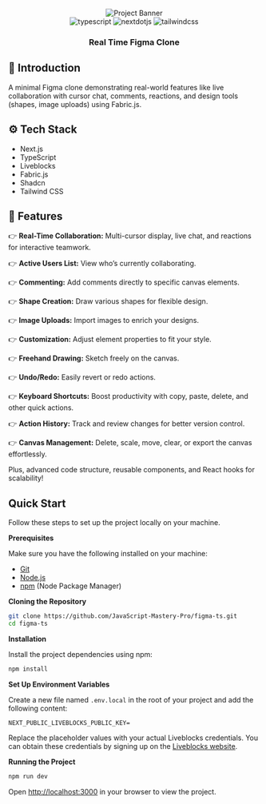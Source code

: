 <div align="center">
  <br />
      <img src="https://github.com/JavaScript-Mastery-Pro/figma-ts/assets/151519281/e03dc22d-0f45-464b-9dc3-f01f07906bee" alt="Project Banner">
  <br />

  <div>
    <img src="https://img.shields.io/badge/-TypeScript-black?style=for-the-badge&logoColor=white&logo=typescript&color=3178C6" alt="typescript" />
    <img src="https://img.shields.io/badge/-Next_JS-black?style=for-the-badge&logoColor=white&logo=nextdotjs&color=000000" alt="nextdotjs" />
    <img src="https://img.shields.io/badge/-Tailwind_CSS-black?style=for-the-badge&logoColor=white&logo=tailwindcss&color=06B6D4" alt="tailwindcss" />
  </div>

  <h3 align="center">Real Time Figma Clone</h3>

</div>

## <a name="introduction">🤖 Introduction</a>

A minimal Figma clone demonstrating real-world features like live collaboration with cursor chat, comments, reactions, and design tools (shapes, image uploads) using Fabric.js.

## <a name="tech-stack">⚙️ Tech Stack</a>

- Next.js
- TypeScript
- Liveblocks
- Fabric.js
- Shadcn
- Tailwind CSS

## <a name="features">🔋 Features</a>

👉 **Real-Time Collaboration:** Multi-cursor display, live chat, and reactions for interactive teamwork.

👉 **Active Users List:** View who’s currently collaborating.

👉 **Commenting:** Add comments directly to specific canvas elements.

👉 **Shape Creation:** Draw various shapes for flexible design.

👉 **Image Uploads:** Import images to enrich your designs.

👉 **Customization:** Adjust element properties to fit your style.

👉 **Freehand Drawing:** Sketch freely on the canvas.

👉 **Undo/Redo:** Easily revert or redo actions.

👉 **Keyboard Shortcuts:** Boost productivity with copy, paste, delete, and other quick actions.

👉 **Action History:** Track and review changes for better version control.

👉 **Canvas Management:** Delete, scale, move, clear, or export the canvas effortlessly.

Plus, advanced code structure, reusable components, and React hooks for scalability!

## <a name="quick-start">Quick Start</a>

Follow these steps to set up the project locally on your machine.

**Prerequisites**

Make sure you have the following installed on your machine:

- [Git](https://git-scm.com/)
- [Node.js](https://nodejs.org/en)
- [npm](https://www.npmjs.com/) (Node Package Manager)

**Cloning the Repository**

```bash
git clone https://github.com/JavaScript-Mastery-Pro/figma-ts.git
cd figma-ts
```

**Installation**

Install the project dependencies using npm:

```bash
npm install
```

**Set Up Environment Variables**

Create a new file named `.env.local` in the root of your project and add the following content:

```env
NEXT_PUBLIC_LIVEBLOCKS_PUBLIC_KEY=
```

Replace the placeholder values with your actual Liveblocks credentials. You can obtain these credentials by signing up on the [Liveblocks website](https://liveblocks.io).

**Running the Project**

```bash
npm run dev
```

Open [http://localhost:3000](http://localhost:3000) in your browser to view the project.
